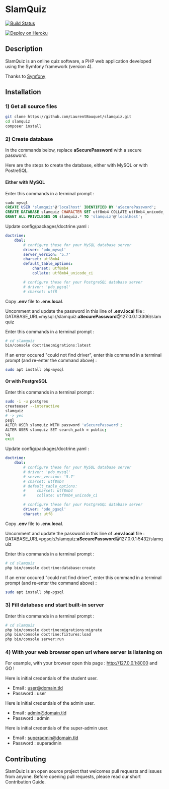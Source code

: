 # SlamQuiz

[![Build Status](https://travis-ci.org/LaurentBouquet/slamquiz.svg?branch=master)](https://travis-ci.org/LaurentBouquet/slamquiz.svg?branch=master)

[![Deploy on Heroku](https://www.herokucdn.com/deploy/button.svg)](https://heroku.com/deploy)

## Description
SlamQuiz is an online quiz software, a PHP web application developed using the Symfony framework (version 4).

Thanks to [Symfony](https://symfony.com/)

## Installation

### 1) Get all source files

```bash
git clone https://github.com/LaurentBouquet/slamquiz.git
cd slamquiz
composer install
```

### 2) Create database

In the commands below, replace **aSecurePassword** with a secure password.

Here are the steps to create the database, either with MySQL or with PostreSQL.


#### Either with MySQL

Enter this commands in a terminal prompt :
```sql
sudo mysql
CREATE USER 'slamquiz'@'localhost' IDENTIFIED BY 'aSecurePassword';
CREATE DATABASE slamquiz CHARACTER SET utf8mb4 COLLATE utf8mb4_unicode_ci;
GRANT ALL PRIVILEGES ON slamquiz.* TO 'slamquiz'@'localhost';
```

Update config/packages/doctrine.yaml :
```yaml
doctrine:
    dbal:
        # configure these for your MySQL database server
        driver: 'pdo_mysql'
        server_version: '5.7'
        charset: utf8mb4
        default_table_options:
            charset: utf8mb4
            collate: utf8mb4_unicode_ci

        # configure these for your PostgreSQL database server
        # driver: 'pdo_pgsql'
        # charset: utf8
```

Copy **.env** file to **.env.local**.

Uncomment and update the password in this line of **.env.local** file :
DATABASE_URL=mysql://slamquiz:**aSecurePassword**@127.0.0.1:3306/slamquiz


Enter this commands in a terminal prompt :
```bash
# cd slamquiz
bin/console doctrine:migrations:latest
```
If an error occured "could not find driver", enter this command in a terminal prompt (and re-enter the command above) :
```bash
sudo apt install php-mysql
```


#### Or with PostgreSQL

Enter this commands in a terminal prompt :
```bash
sudo -i -u postgres
createuser --interactive
slamquiz
# -> yes
psql
ALTER USER slamquiz WITH password 'aSecurePassword';
ALTER USER slamquiz SET search_path = public;
\q
exit
```

Update config/packages/doctrine.yaml :
```yaml
doctrine:
    dbal:
        # configure these for your MySQL database server
        # driver: 'pdo_mysql'
        # server_version: '5.7'
        # charset: utf8mb4
        # default_table_options:
        #     charset: utf8mb4
        #     collate: utf8mb4_unicode_ci

        # configure these for your PostgreSQL database server
        driver: 'pdo_pgsql'
        charset: utf8
```

Copy **.env** file to **.env.local**.

Uncomment and update the password in this line of **.env.local** file :
DATABASE_URL=pgsql://slamquiz:**aSecurePassword**@127.0.0.1:5432/slamquiz


Enter this commands in a terminal prompt :
```bash
# cd slamquiz
php bin/console doctrine:database:create
```
If an error occured "could not find driver", enter this command in a terminal prompt (and re-enter the command above) :
```bash
sudo apt install php-pgsql
```


### 3) Fill database and start built-in server

Enter this commands in a terminal prompt :
```bash
# cd slamquiz
php bin/console doctrine:migrations:migrate
php bin/console doctrine:fixtures:load
php bin/console server:run
```

### 4) With your web browser open url where server is listening on

For example, with your browser open this page :  http://127.0.0.1:8000 and GO !

Here is initial credentials of the student user.
 - Email : user@domain.tld
 - Password : user

Here is initial credentials of the admin user.
 - Email : admin@domain.tld
 - Password : admin

Here is initial credentials of the super-admin user.
 - Email : superadmin@domain.tld
 - Password : superadmin


## Contributing

SlamQuiz is an open source project that welcomes pull requests and issues from anyone.
Before opening pull requests, please read our short Contribution Guide.
